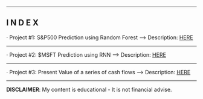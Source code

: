 ------------------------------------------------------------------------------------------------------------
**I N D E X**
------------------------------------------------------------------------------------------------------------


· Project #1: S&P500 Prediction using Random Forest --> Description: [HERE](https://github.com/alfonsohdl/ahp/blob/main/Project1.md)
  
------------------------------------------------------------------------------------------------------------

· Project #2: $MSFT Prediction using RNN --> Description: [HERE](https://github.com/alfonsohdl/ahp/blob/main/Project2.md)

------------------------------------------------------------------------------------------------------------

· Project #3: Present Value of a series of cash flows --> Description: [HERE](https://github.com/alfonsohdl/ahp/blob/main/Project3.md)


------------------------------------------------------------------------------------------------------------
 **DISCLAIMER**: My content is educational - It is not financial advise.
